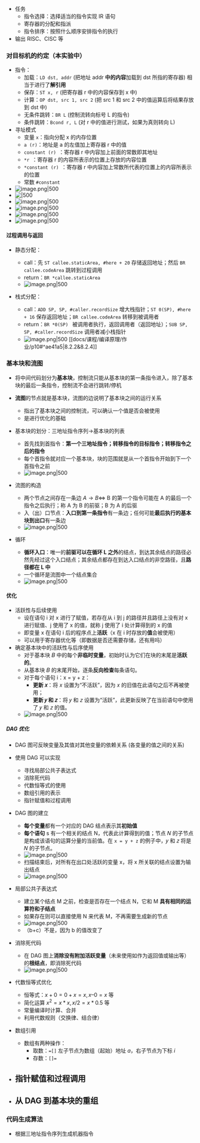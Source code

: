 - 任务
	- 指令选择：选择适当的指令实现 IR 语句
	- 寄存器的分配和指派
	- 指令排序：按照什么顺序安排指令的执行
- 输出 RISC、CISC 等
### 对目标机的约定（本实验中）
- 指令：
	- 加载：`LD dst, addr` (把地址 addr **中的内容**加载到 dst 所指的寄存器) 相当于进行了**解引用**
	- 保存：`ST x, r` (把寄存器 r 中的内容保存到 x 中)
	- 计算：`OP dst, src 1, src 2` (把 src 1 和 src 2 中的值运算后将结果存放到 dst 中)
	- 无条件跳转：`BR L` (控制流转向标号 L 的指令)
	- 条件跳转：`Bcond r, L` (对 r 中的值进行测试，如果为真则转向 L)
- 寻址模式
	- 变量 `x`：指向分配 x 的内存位置
	- `a (r)`：地址是 a 的左值加上寄存器 r 中的值
	- `constant (r) `：寄存器 r 中内容加上前面的常数即其地址
	- `*r `：寄存器 r 的内容所表示的位置上存放的内容位置
	- `*constant (r) `：寄存器 r 中内容加上常数所代表的位置上的内容所表示的位置
	- 常数 `#constant `
- ![image.png|500](https://thdlrt.oss-cn-beijing.aliyuncs.com/20240511134033.png)
- ![|500](https://thdlrt.oss-cn-beijing.aliyuncs.com/20240511130727.png)
- ![image.png|500](https://thdlrt.oss-cn-beijing.aliyuncs.com/20240511130740.png)
- ![image.png|500](https://thdlrt.oss-cn-beijing.aliyuncs.com/20240511130750.png)
- ![image.png|500](https://thdlrt.oss-cn-beijing.aliyuncs.com/20240511130757.png)
- ![image.png|500](https://thdlrt.oss-cn-beijing.aliyuncs.com/20240511134052.png)

#### 过程调用与返回
- 静态分配：
	- call：先 `ST callee.staticArea, #here + 20` 存储返回地址；然后 `BR callee.codeArea` 跳转到过程调用
	- return：`BR *callee.staticArea`
	- ![image.png|500](https://thdlrt.oss-cn-beijing.aliyuncs.com/20240511132456.png)

- 栈式分配：
	- call：`ADD SP, SP, #caller.recordSize` 增大栈指针；`ST 0(SP), #here + 16` 保存返回地址；`BR callee.codeArea` 转移到被调用者
	- return：`BR *0(SP) ` 被调用者执行，返回调用者（返回地址）；`SUB SP, SP, #caller.recordSize` 调用者减小栈指针
	- ![image.png|500](https://thdlrt.oss-cn-beijing.aliyuncs.com/20240511133136.png)
[[docs/课程/编译原理/作业/p10#^ae41a5|8.2.2&8.2.4]]
### 基本块和流图
- 将中间代码划分为**基本块**，控制流只能从基本块的第一条指令进入，除了基本块的最后一条指令，控制流不会进行跳转/停机
- **流图**的节点就是基本块，流图的边说明了基本块之间的运行关系
	- 指出了基本块之间的控制流，可以确认一个值是否会被使用
	- 是进行优化的基础
- 基本块的划分：三地址指令序列->基本块的列表
	- 首先找到首指令：**第一个三地址指令；转移指令的目标指令；转移指令之后的指令**
	- 每个首指令就对应一个基本块，块的范围就是从一个首指令开始到下一个首指令之前
	- ![image.png|500](https://thdlrt.oss-cn-beijing.aliyuncs.com/20240511140045.png)
- 流图的构造
	- 两个节点之间存在一条边 $A\to B\iff$ B 的第一个指令可能在 A 的最后一个指令之后执行；称 A 为 B 的前驱；B 为 A 的后驱
	-  入（出）口节点：**入口到第一条指令**有一条边；任何可能**最后执行的基本块到出口**有一条边
	- ![image.png|500](https://thdlrt.oss-cn-beijing.aliyuncs.com/20240511142213.png)

- 循环
	- **循环入口**：唯一的**前驱可以在循环 L 之外**的结点，到达其余结点的路径必然先经过这个入口结点；其余结点都存在到达入口结点的非空路径，且**路径都在 L 中**
	- 一个循环是流图中一个结点集合
	- ![image.png|500](https://thdlrt.oss-cn-beijing.aliyuncs.com/20240511143636.png)

#### 优化
- 活跃性与后续使用
	- 设在语句 i 对 x 进行了赋值，若存在从 i 到 j 的路径并且路径上没有对 x 进行赋值、j 使用了 x 的值，就称 j 使用了 i 处计算得到的 x 的值
	- 即变量 x 在语句 i 后的程序点上**活跃**（x 在 i 时存放的**值**会被使用）
	- 可以用于寄存器优化等（即数据是否还需要存储，还有用吗）
- 确定基本块中的活跃性与后序使用
	- 对于基本块 𝐵 中的每个**非临时变量**，初始时认为它们在块的末尾是**活跃的**。
	- 从基本块 𝐵 的末尾开始，逐条**反向检查**每条语句。
	- 对于每个语句 i：x = y + z：
		- **更新 𝑥**：将 𝑥 设置为“不活跃”，因为 𝑥 的旧值在此语句之后不再被使用；
		- **更新 𝑦 和 𝑧**：将 𝑦 和 𝑧 设置为“活跃”，此更新反映了在当前语句中使用了 𝑦 和 𝑧 的值。
	- ![image.png|500](https://thdlrt.oss-cn-beijing.aliyuncs.com/20240511141312.png)
##### DAG 优化
- DAG 图可反映变量及其值对其他变量的依赖关系 (各变量的值之间的关系)
- 使用 DAG 可以实现
	- 寻找局部公共子表达式
	- 消除死代码
	- 代数恒等式的使用
	- 数组引用的表示
	- 指针赋值和过程调用

- DAG 图的建立
	- **每个变量**都有一个对应的 DAG 结点表示其**初始值**
	- **每个语句** s 有一个相关的结点 N，代表此计算得到的值；节点 𝑁 的子节点是构成该语句的运算分量的当前值。在 `x = y + z` 的例子中，𝑦 和 𝑧 将是 𝑁 的子节点。
	- ![image.png|500](https://thdlrt.oss-cn-beijing.aliyuncs.com/20240511170459.png)
	- 扫描结束后，对所有在出口处活跃的变量 x，将 x 所关联的结点设置为输出结点
	- ![image.png|500](https://thdlrt.oss-cn-beijing.aliyuncs.com/20240511170942.png)

- 局部公共子表达式
	- 建立某个结点 M 之前，检查是否存在一个结点 N，它和 M **具有相同的运算符和子结点**
	- 如果存在则可以直接使用 N 来代表 M，不再需要生成新的节点
	- ![image.png|500](https://thdlrt.oss-cn-beijing.aliyuncs.com/20240511171224.png)
	- （b+c）不是，因为 b 的值改变了
- 消除死代码
	- 在 DAG 图上**消除没有附加活跃变量**（未来使用如作为返回值或输出等）的**根结点**，即消除死代码
	- ![image.png|500](https://thdlrt.oss-cn-beijing.aliyuncs.com/20240511171500.png)
- 代数恒等式优化
	- 恒等式：$x + 0 = 0 + x = x, x – 0 = x$ 等
	- 简化运算 $x^2=x*x,x/2=x*0.5$ 等
	- 常量编译时计算、合并
	- 利用代数规则（交换律、结合律）
- 数组引用
	- 数组有两种操作：
		- 取数：`=[]` 左子节点为数组（起始）地址 $a$，右子节点为下标 $i$
		- 存数：`[]=`
- 指针赋值和过程调用
	- 

- 从 DAG 到基本块的重组
	- 
### 代码生成算法
- 根据三地址指令序列生成机器指令